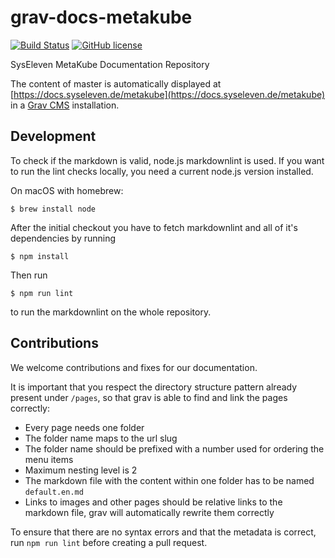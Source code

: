 # grav-docs-metakube

[![Build Status](https://travis-ci.org/syseleven/grav-docs-metakube.svg?branch=master)](https://travis-ci.org/syseleven/grav-docs-metakube)
[![GitHub license](https://img.shields.io/github/license/syseleven/grav-docs-metakube.svg)](https://github.com/syseleven/grav-docs-metakube/blob/master/LICENSE)

SysEleven MetaKube Documentation Repository

The content of master is automatically displayed at [https://docs.syseleven.de/metakube](https://docs.syseleven.de/metakube) in a [Grav CMS](https://getgrav.org/) installation.

## Development

To check if the markdown is valid, node.js markdownlint is used. If you want to run the lint checks locally, you need a current node.js version installed. 

On macOS with homebrew:

```shell
$ brew install node
```

After the initial checkout you have to fetch markdownlint and all of it's dependencies by running

```shell
$ npm install
```

Then run

```shell
$ npm run lint
```

to run the markdownlint on the whole repository.

## Contributions

We welcome contributions and fixes for our documentation.

It is important that you respect the directory structure pattern already present under `/pages`, so that grav is able to find and link the pages correctly:

* Every page needs one folder
* The folder name maps to the url slug
* The folder name should be prefixed with a number used for ordering the menu items
* Maximum nesting level is 2
* The markdown file with the content within one folder has to be named `default.en.md`
* Links to images and other pages should be relative links to the markdown file, grav will automatically rewrite them correctly

To ensure that there are no syntax errors and that the metadata is correct, run `npm run lint` before creating a pull request.
